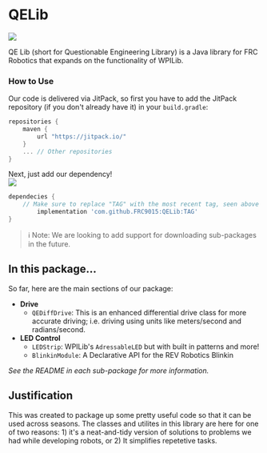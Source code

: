 # QELib
[![](https://jitpack.io/v/FRC9015/QELib.svg)](https://jitpack.io/#FRC9015/QELib)

QE Lib (short for Questionable Engineering Library) is a Java library for FRC Robotics that expands on the functionality of WPILib. 

### How to Use
Our code is delivered via JitPack, so first you have to add the JitPack repository (if you don't already have it) in your `build.gradle`:  
```gradle
repositories {
    maven {
        url "https://jitpack.io/"
    }
    ... // Other repositories
}
``` 
Next, just add our dependency!  
[![](https://jitpack.io/v/FRC9015/QELib.svg)](https://jitpack.io/#FRC9015/QELib)
```gradle
dependecies {
    // Make sure to replace "TAG" with the most recent tag, seen above in the JitPack Icon
        implementation 'com.github.FRC9015:QELib:TAG'
}
```
> ℹ️ Note: We are looking to add support for downloading sub-packages in the future.

## In this package...
So far, here are the main sections of our package: 
- **Drive**
    - `QEDiffDrive`: This is an enhanced differential drive class for more accurate driving; i.e. driving using units like meters/second and radians/second.
- **LED Control**
    - `LEDStrip`: WPILib's `AdressableLED` but with built in patterns and more!
    - `BlinkinModule`: A Declarative API for the REV Robotics Blinkin

*See the README in each sub-package for more information.*

## Justification
This was created to package up some pretty useful code so that it can be used across seasons. The classes and utilites in this library are here for one of two reasons: 1) it's a neat-and-tidy version of solutions to problems we had while developing robots, or 2) It simplifies repetetive tasks.